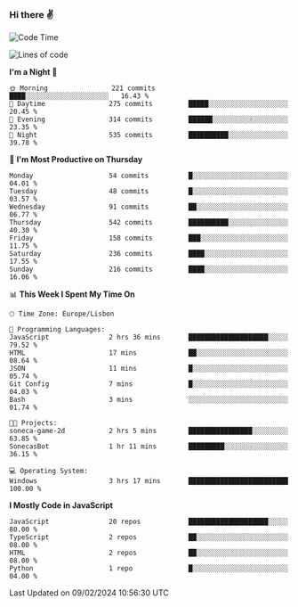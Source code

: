 ### Hi there :v:

<!--
**eusebioaddsilva/eusebioaddsilva** is a ✨ _special_ ✨ repository because its `README.md` (this file) appears on your GitHub profile.

<!--START_SECTION:waka-->
![Code Time](http://img.shields.io/badge/Code%20Time-109%20hrs%2038%20mins-blue)

![Lines of code](https://img.shields.io/badge/From%20Hello%20World%20I%27ve%20Written-3.6%20million%20lines%20of%20code-blue)

**I'm a Night 🦉** 

```text
🌞 Morning                221 commits         ████░░░░░░░░░░░░░░░░░░░░░   16.43 % 
🌆 Daytime                275 commits         █████░░░░░░░░░░░░░░░░░░░░   20.45 % 
🌃 Evening                314 commits         ██████░░░░░░░░░░░░░░░░░░░   23.35 % 
🌙 Night                  535 commits         ██████████░░░░░░░░░░░░░░░   39.78 % 
```
📅 **I'm Most Productive on Thursday** 

```text
Monday                   54 commits          █░░░░░░░░░░░░░░░░░░░░░░░░   04.01 % 
Tuesday                  48 commits          █░░░░░░░░░░░░░░░░░░░░░░░░   03.57 % 
Wednesday                91 commits          ██░░░░░░░░░░░░░░░░░░░░░░░   06.77 % 
Thursday                 542 commits         ██████████░░░░░░░░░░░░░░░   40.30 % 
Friday                   158 commits         ███░░░░░░░░░░░░░░░░░░░░░░   11.75 % 
Saturday                 236 commits         ████░░░░░░░░░░░░░░░░░░░░░   17.55 % 
Sunday                   216 commits         ████░░░░░░░░░░░░░░░░░░░░░   16.06 % 
```


📊 **This Week I Spent My Time On** 

```text
🕑︎ Time Zone: Europe/Lisbon

💬 Programming Languages: 
JavaScript               2 hrs 36 mins       ████████████████████░░░░░   79.52 % 
HTML                     17 mins             ██░░░░░░░░░░░░░░░░░░░░░░░   08.64 % 
JSON                     11 mins             █░░░░░░░░░░░░░░░░░░░░░░░░   05.74 % 
Git Config               7 mins              █░░░░░░░░░░░░░░░░░░░░░░░░   04.03 % 
Bash                     3 mins              ░░░░░░░░░░░░░░░░░░░░░░░░░   01.74 % 

🐱‍💻 Projects: 
soneca-game-2d           2 hrs 5 mins        ████████████████░░░░░░░░░   63.85 % 
SonecasBot               1 hr 11 mins        █████████░░░░░░░░░░░░░░░░   36.15 % 

💻 Operating System: 
Windows                  3 hrs 17 mins       █████████████████████████   100.00 % 
```

**I Mostly Code in JavaScript** 

```text
JavaScript               20 repos            ████████████████████░░░░░   80.00 % 
TypeScript               2 repos             ██░░░░░░░░░░░░░░░░░░░░░░░   08.00 % 
HTML                     2 repos             ██░░░░░░░░░░░░░░░░░░░░░░░   08.00 % 
Python                   1 repo              █░░░░░░░░░░░░░░░░░░░░░░░░   04.00 % 
```




 Last Updated on 09/02/2024 10:56:30 UTC
<!--END_SECTION:waka-->
